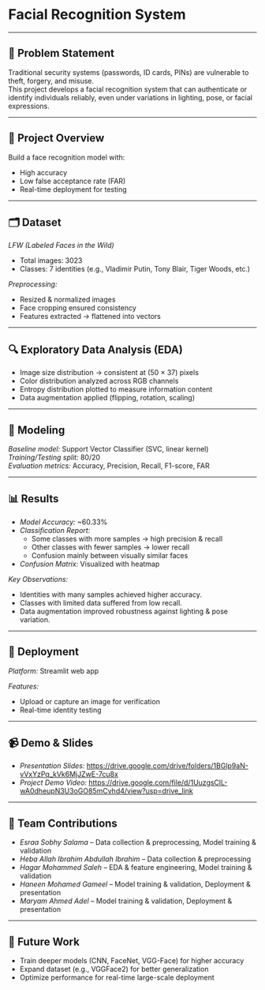 # Facial Recognition System

---

## 📌 Problem Statement

Traditional security systems (passwords, ID cards, PINs) are vulnerable to theft, forgery, and misuse.  
This project develops a facial recognition system that can authenticate or identify individuals reliably, even under variations in lighting, pose, or facial expressions.

---

## 🎯 Project Overview

Build a face recognition model with:

- High accuracy
- Low false acceptance rate (FAR)
- Real-time deployment for testing

---

## 🗂 Dataset

*LFW (Labeled Faces in the Wild)*

- Total images: 3023
- Classes: 7 identities (e.g., Vladimir Putin, Tony Blair, Tiger Woods, etc.)

*Preprocessing:*

- Resized & normalized images
- Face cropping ensured consistency
- Features extracted → flattened into vectors

---

## 🔍 Exploratory Data Analysis (EDA)

- Image size distribution → consistent at (50 × 37) pixels
- Color distribution analyzed across RGB channels
- Entropy distribution plotted to measure information content
- Data augmentation applied (flipping, rotation, scaling)

---

## 🤖 Modeling

*Baseline model:* Support Vector Classifier (SVC, linear kernel)  
*Training/Testing split:* 80/20  
*Evaluation metrics:* Accuracy, Precision, Recall, F1-score, FAR

---

## 📊 Results

- *Model Accuracy:* ~60.33%
- *Classification Report:*
  - Some classes with more samples → high precision & recall
  - Other classes with fewer samples → lower recall
  - Confusion mainly between visually similar faces
- *Confusion Matrix:* Visualized with heatmap

*Key Observations:*

- Identities with many samples achieved higher accuracy.
- Classes with limited data suffered from low recall.
- Data augmentation improved robustness against lighting & pose variation.

---

## 🚀 Deployment

*Platform:* Streamlit web app  

*Features:*

- Upload or capture an image for verification
- Real-time identity testing

---

## 📹 Demo & Slides

- *Presentation Slides:* 
 https://drive.google.com/drive/folders/1BGlp9aN-vVxYzPq_kVk6MjJZwE-7cu8x
- *Project Demo Video:*
 https://drive.google.com/file/d/1UuzgsClL-wA0dheupN3U3oGO85mCvhd4/view?usp=drive_link

---
## 👥 Team Contributions

- *Esraa Sobhy Salama* – Data collection & preprocessing, Model training & validation  
- *Heba Allah Ibrahim Abdullah Ibrahim* – Data collection & preprocessing  
- *Hagar Mohammed Saleh* – EDA & feature engineering, Model training & validation  
- *Haneen Mohamed Gameel* – Model training & validation, Deployment & presentation  
- *Maryam Ahmed Adel* – Model training & validation, Deployment & presentation
- ---

## 🔮 Future Work

- Train deeper models (CNN, FaceNet, VGG-Face) for higher accuracy
- Expand dataset (e.g., VGGFace2) for better generalization
- Optimize performance for real-time large-scale deployment

 
 

